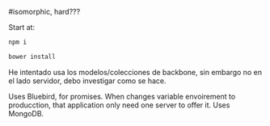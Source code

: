 #isomorphic, hard???

Start at:
```bash
npm i
```

```bash
bower install
```

He intentado usa los modelos/colecciones de backbone, sin embargo no en el lado servidor, debo investigar como se hace.

Uses Bluebird, for promises.
When changes variable envoirement to producction, that application only need one server to offer it.
Uses MongoDB.
